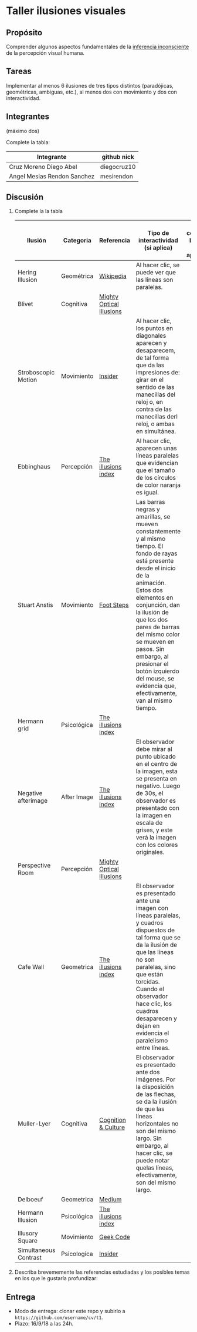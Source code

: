 # Taller ilusiones visuales

## Propósito

Comprender algunos aspectos fundamentales de la [inferencia inconsciente](https://github.com/VisualComputing/Cognitive) de la percepción visual humana.

## Tareas

Implementar al menos 6 ilusiones de tres tipos distintos (paradójicas, geométricas, ambiguas, etc.), al menos dos con movimiento y dos con interactividad.

## Integrantes
(máximo dos)

Complete la tabla:

| Integrante | github nick |
|------------|-------------|
|Cruz Moreno Diego Abel|diegocruz10|
|Angel Mesias Rendon Sanchez|mesirendon|

## Discusión

<ol>
<li>Complete la la tabla

| Ilusión | Categoria | Referencia | Tipo de interactividad (si aplica) | URL código base (si aplica) |
|---------|-----------|------------|------------------------------------|-----------------------------|
|Hering Illusion|Geométrica|[Wikipedia](https://en.wikipedia.org/wiki/Hering_illusion)|Al hacer clic, se puede ver que las líneas son paralelas.||
|Blivet|Cognitiva|[Mighty Optical Illusions](https://www.moillusions.com/blivet-devils-fork-illusion-collecton/)|||
|Stroboscopic Motion|Movimiento|[Insider](https://www.thisisinsider.com/optical-illusion-four-dots-2018-1)|Al hacer clic, los puntos en diagonales aparecen y desaparecem, de tal forma que da las impresiones de: girar en el sentido de las manecillas del reloj o, en contra de las manecillas derl reloj, o ambas en simultánea.||
|Ebbinghaus|Percepción|[The illusions index](https://www.illusionsindex.org/ir/ebbinghaus-illusion)|Al hacer clic, aparecen unas líneas paralelas que evidencian que el tamaño de los círculos de color naranja es igual.||
|Stuart Anstis|Movimiento|[Foot Steps](http://anstislab.ucsd.edu/2012/11/19/footsteps/)|Las barras negras y amarillas, se mueven constantemente y al mismo tiempo. El fondo de rayas está presente desde el inicio de la animación. Estos dos elementos en conjunción, dan la ilusión de que los dos pares de barras del mismo color se mueven en pasos. Sin embargo, al presionar el botón izquierdo del mouse, se evidencia que, efectivamente, van al mismo tiempo.||
|Hermann grid|Psicológica|[The illusions index](https://www.illusionsindex.org/i/hermann-grid)|||
|Negative afterimage|After Image|[The illusions index](https://www.illusionsindex.org/ir/negative-afterimages)|El observador debe mirar al punto ubicado en el centro de la imagen, esta se presenta en negativo. Luego de 30s, el observador es presentado con la imagen en escala de grises, y este verá la imagen con los colores originales.||
|Perspective Room|Percepción|[Mighty Optical Illusions](https://www.moillusions.com/monsters-illusion/)|||
|Cafe Wall|Geometrica|[The illusions index](https://www.illusionsindex.org/i/cafe-wall-illusion)|El observador es presentado ante una imagen con líneas paralelas, y cuadros dispuestos de tal forma que se da la ilusión de que las líneas no son paralelas, sino que están torcidas. Cuando el observador hace clic, los cuadros desaparecen y dejan en evidencia el paralelismo entre líneas.||
|Muller-Lyer|Cognitiva|[Cognition & Culture](http://cognitionandculture.net/blog/simons-blog/culture-and-perception-part-ii-the-muller-lyer-illusion)|El observador es presentado ante dos imágenes. Por la disposición de las flechas, se da la ilusión de que las líneas horizontales no son del mismo largo. Sin embargo, al hacer clic, se puede notar quelas líneas, efectivamente, son del mismo largo.||
|Delboeuf|Geometrica|[Medium](https://medium.com/@ehardtlauren/optical-illusions-in-everyday-life-c72b746fca4e)|||
|Hermann Illusion|Psicológica|[The illusions index](https://www.illusionsindex.org/i/hermann-grid)|||
|Illusory Square|Movimiento|[Geek Code](https://www.geek.com/news/10-astonishing-optical-illusion-gifs-1575117/)|||
|Simultaneous Contrast|Psicologica|[Insider](https://www.thisisinsider.com/optical-illusion-paper-color-gradient-2018-8)|||
</li>

<li>Describa brevememente las referencias estudiadas y los posibles temas en los que le gustaría profundizar:
</li>
</ol>


## Entrega

* Modo de entrega: clonar este repo y subirlo a `https://github.com/username/cv/t1`.
* Plazo: 16/9/18 a las 24h.